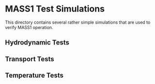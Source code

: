 # MASS1 Test Simulations

This directory contains several rather simple simulations
that are used to verify MASS1 operation.  

## Hydrodynamic Tests

## Transport Tests

## Temperature Tests


